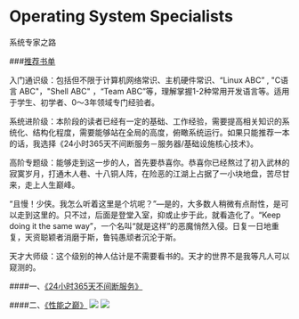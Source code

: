 # Operating System Specialists
系统专家之路

###[推荐书单](http://www.jianshu.com/p/7a633fdada4f)

入门通识级：包括但不限于计算机网络常识、主机硬件常识、“Linux ABC” , "C语言 ABC"，"Shell ABC" ，“Team ABC”等，理解掌握1-2种常用开发语言等。适用于学生、初学者、0～3年领域专门经验者。

系统进阶级：本阶段的读者已经有一定的基础、工作经验，需要提高相关知识的系统化、结构化程度，需要能够站在全局的高度，俯瞰系统运行。如果只能推荐一本的话，我选择《24小时365天不间断服务－服务器/基础设施核心技术》。

高阶专题级：能够走到这一步的人，首先要恭喜你。恭喜你已经熬过了初入武林的寂寞岁月，打通木人巷、十八铜人阵，在险恶的江湖上占据了一小块地盘，苦尽甘来，走上人生巅峰。

“且慢！少侠。我怎么听着这里是个坑呢？”—是的，大多数人稍微有点耐性，是可以走到这里的。只不过，后面是登堂入室，抑或止步于此，就看造化了。“Keep doing it the same way”，一个名叫“就是这样”的恶魔悄然入侵。日复一日地重复，天资聪颖者消磨于斯，鲁钝愚顽者沉沦于斯。

天才大师级：这个级别的神人估计是不需要看书的。天才的世界不是我等凡人可以窥测的。

####一、[《24小时365天不间断服务》](http://www.jianshu.com/p/7a633fdada4f)
![]()

####二、[《性能之巅》](http://www.jianshu.com/p/7a633fdada4f)
![](https://github.com/zijingshanke/perf-master/blob/master/book/sysperf/s28283455.jpg)
![](https://github.com/zijingshanke/perf-master/blob/master/book/sysperf/QQ20160128-1%402x.png)
